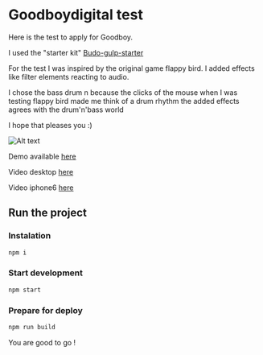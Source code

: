 Goodboydigital test
===================

Here is the test to apply for Goodboy.

I used the "starter kit" [Budo-gulp-starter](https://github.com/mattdesl/budo-gulp-starter)

For the test I was inspired by the original game flappy bird. I added effects like filter elements reacting to audio.

I chose the bass drum n because the clicks of the mouse when I was testing flappy bird made me think of a drum rhythm the added effects agrees with the drum'n'bass world

I hope that pleases you :)



![Alt text](http://jojo.ninja/share/goodboy.png "goodboy")

Demo available [here](http://jojo.ninja/goodboy)

Video desktop [here](http://jojo.ninja/goodboy/video/desktop.mp4)

Video iphone6 [here](http://jojo.ninja/goodboy/video/iphone6.mp4)

## Run the project

### Instalation
```bash
npm i
```

### Start development
```bash
npm start
```

### Prepare for deploy
```bash
npm run build
```

You are good to go !
